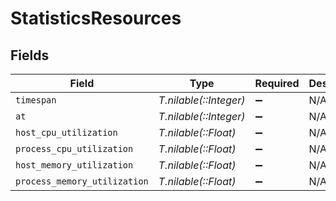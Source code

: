 # StatisticsResources


## Fields

| Field                        | Type                         | Required                     | Description                  | Example                      |
| ---------------------------- | ---------------------------- | ---------------------------- | ---------------------------- | ---------------------------- |
| `timespan`                   | *T.nilable(::Integer)*       | :heavy_minus_sign:           | N/A                          | 6                            |
| `at`                         | *T.nilable(::Integer)*       | :heavy_minus_sign:           | N/A                          | 1718384427                   |
| `host_cpu_utilization`       | *T.nilable(::Float)*         | :heavy_minus_sign:           | N/A                          | 1.276                        |
| `process_cpu_utilization`    | *T.nilable(::Float)*         | :heavy_minus_sign:           | N/A                          | 0.025                        |
| `host_memory_utilization`    | *T.nilable(::Float)*         | :heavy_minus_sign:           | N/A                          | 17.026                       |
| `process_memory_utilization` | *T.nilable(::Float)*         | :heavy_minus_sign:           | N/A                          | 0.493                        |
